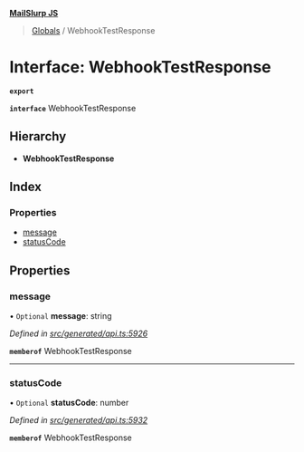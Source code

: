 **[MailSlurp JS](../README.md)**

> [Globals](../README.md) / WebhookTestResponse

# Interface: WebhookTestResponse

**`export`** 

**`interface`** WebhookTestResponse

## Hierarchy

* **WebhookTestResponse**

## Index

### Properties

* [message](webhooktestresponse.md#message)
* [statusCode](webhooktestresponse.md#statuscode)

## Properties

### message

• `Optional` **message**: string

*Defined in [src/generated/api.ts:5926](https://github.com/mailslurp/mailslurp-client/blob/b27590b/src/generated/api.ts#L5926)*

**`memberof`** WebhookTestResponse

___

### statusCode

• `Optional` **statusCode**: number

*Defined in [src/generated/api.ts:5932](https://github.com/mailslurp/mailslurp-client/blob/b27590b/src/generated/api.ts#L5932)*

**`memberof`** WebhookTestResponse
